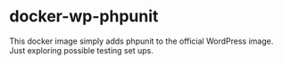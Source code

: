 # docker-wp-phpunit

This docker image simply adds phpunit to the official WordPress image. Just
exploring possible testing set ups.
